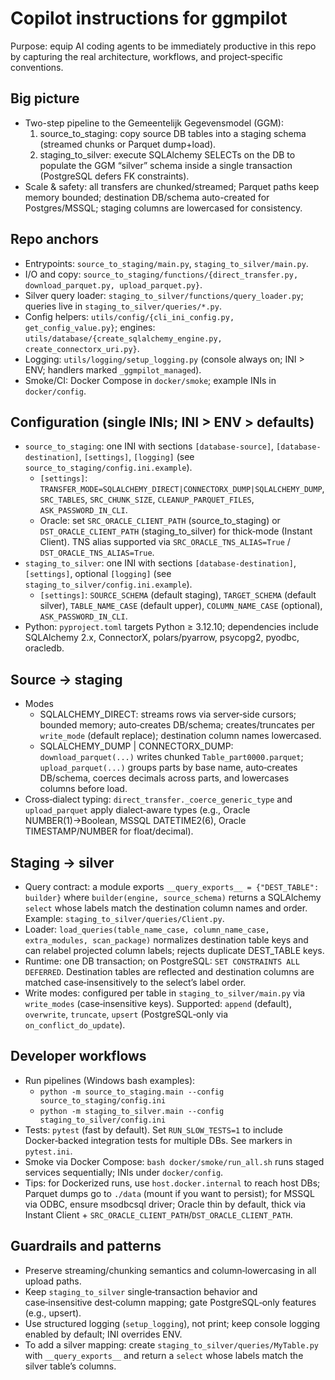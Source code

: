 # Copilot instructions for ggmpilot

Purpose: equip AI coding agents to be immediately productive in this repo by capturing the real architecture, workflows, and project‑specific conventions.

## Big picture
- Two-step pipeline to the Gemeentelijk Gegevensmodel (GGM):
  1) source_to_staging: copy source DB tables into a staging schema (streamed chunks or Parquet dump+load).
  2) staging_to_silver: execute SQLAlchemy SELECTs on the DB to populate the GGM “silver” schema inside a single transaction (PostgreSQL defers FK constraints).
- Scale & safety: all transfers are chunked/streamed; Parquet paths keep memory bounded; destination DB/schema auto-created for Postgres/MSSQL; staging columns are lowercased for consistency.

## Repo anchors
- Entrypoints: `source_to_staging/main.py`, `staging_to_silver/main.py`.
- I/O and copy: `source_to_staging/functions/{direct_transfer.py, download_parquet.py, upload_parquet.py}`.
- Silver query loader: `staging_to_silver/functions/query_loader.py`; queries live in `staging_to_silver/queries/*.py`.
- Config helpers: `utils/config/{cli_ini_config.py, get_config_value.py}`; engines: `utils/database/{create_sqlalchemy_engine.py, create_connectorx_uri.py}`.
- Logging: `utils/logging/setup_logging.py` (console always on; INI > ENV; handlers marked `_ggmpilot_managed`).
- Smoke/CI: Docker Compose in `docker/smoke`; example INIs in `docker/config`.

## Configuration (single INIs; INI > ENV > defaults)
- `source_to_staging`: one INI with sections `[database-source]`, `[database-destination]`, `[settings]`, `[logging]` (see `source_to_staging/config.ini.example`).
  - `[settings]`: `TRANSFER_MODE=SQLALCHEMY_DIRECT|CONNECTORX_DUMP|SQLALCHEMY_DUMP`, `SRC_TABLES`, `SRC_CHUNK_SIZE`, `CLEANUP_PARQUET_FILES`, `ASK_PASSWORD_IN_CLI`.
  - Oracle: set `SRC_ORACLE_CLIENT_PATH` (source_to_staging) or `DST_ORACLE_CLIENT_PATH` (staging_to_silver) for thick‑mode (Instant Client). TNS alias supported via `SRC_ORACLE_TNS_ALIAS=True` / `DST_ORACLE_TNS_ALIAS=True`.
- `staging_to_silver`: one INI with sections `[database-destination]`, `[settings]`, optional `[logging]` (see `staging_to_silver/config.ini.example`).
  - `[settings]`: `SOURCE_SCHEMA` (default staging), `TARGET_SCHEMA` (default silver), `TABLE_NAME_CASE` (default upper), `COLUMN_NAME_CASE` (optional), `ASK_PASSWORD_IN_CLI`.
- Python: `pyproject.toml` targets Python ≥ 3.12.10; dependencies include SQLAlchemy 2.x, ConnectorX, polars/pyarrow, psycopg2, pyodbc, oracledb.

## Source → staging
- Modes
  - SQLALCHEMY_DIRECT: streams rows via server‑side cursors; bounded memory; auto‑creates DB/schema; creates/truncates per `write_mode` (default replace); destination column names lowercased.
  - SQLALCHEMY_DUMP | CONNECTORX_DUMP: `download_parquet(...)` writes chunked `Table_part0000.parquet`; `upload_parquet(...)` groups parts by base name, auto‑creates DB/schema, coerces decimals across parts, and lowercases columns before load.
- Cross‑dialect typing: `direct_transfer._coerce_generic_type` and `upload_parquet` apply dialect‑aware types (e.g., Oracle NUMBER(1)→Boolean, MSSQL DATETIME2(6), Oracle TIMESTAMP/NUMBER for float/decimal).

## Staging → silver
- Query contract: a module exports `__query_exports__ = {"DEST_TABLE": builder}` where `builder(engine, source_schema)` returns a SQLAlchemy `select` whose labels match the destination column names and order. Example: `staging_to_silver/queries/Client.py`.
- Loader: `load_queries(table_name_case, column_name_case, extra_modules, scan_package)` normalizes destination table keys and can relabel projected column labels; rejects duplicate DEST_TABLE keys.
- Runtime: one DB transaction; on PostgreSQL: `SET CONSTRAINTS ALL DEFERRED`. Destination tables are reflected and destination columns are matched case‑insensitively to the select’s label order.
- Write modes: configured per table in `staging_to_silver/main.py` via `write_modes` (case‑insensitive keys). Supported: `append` (default), `overwrite`, `truncate`, `upsert` (PostgreSQL‑only via `on_conflict_do_update`).

## Developer workflows
- Run pipelines (Windows bash examples):
  - `python -m source_to_staging.main --config source_to_staging/config.ini`
  - `python -m staging_to_silver.main --config staging_to_silver/config.ini`
- Tests: `pytest` (fast by default). Set `RUN_SLOW_TESTS=1` to include Docker‑backed integration tests for multiple DBs. See markers in `pytest.ini`.
- Smoke via Docker Compose: `bash docker/smoke/run_all.sh` runs staged services sequentially; INIs under `docker/config`.
- Tips: for Dockerized runs, use `host.docker.internal` to reach host DBs; Parquet dumps go to `./data` (mount if you want to persist); for MSSQL via ODBC, ensure msodbcsql driver; Oracle thin by default, thick via Instant Client + `SRC_ORACLE_CLIENT_PATH`/`DST_ORACLE_CLIENT_PATH`.

## Guardrails and patterns
- Preserve streaming/chunking semantics and column‑lowercasing in all upload paths.
- Keep `staging_to_silver` single‑transaction behavior and case‑insensitive dest‑column mapping; gate PostgreSQL‑only features (e.g., upsert).
- Use structured logging (`setup_logging`), not print; keep console logging enabled by default; INI overrides ENV.
- To add a silver mapping: create `staging_to_silver/queries/MyTable.py` with `__query_exports__` and return a `select` whose labels match the silver table’s columns.